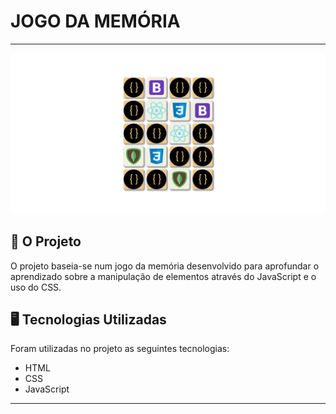 # JOGO DA MEMÓRIA
***
<img align-items: center src="/assets/images/exemplo.png" alt="Conversor de Moedas"/>

## :thought_balloon: O Projeto
O projeto baseia-se num jogo da memória desenvolvido para aprofundar o aprendizado sobre a manipulação de elementos através do JavaScript e o uso do CSS.

## :desktop_computer: Tecnologias Utilizadas
Foram utilizadas no projeto as seguintes tecnologias:
- HTML
- CSS
- JavaScript
***